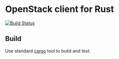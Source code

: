 OpenStack client for Rust
=========================

[![Build
Status](https://travis-ci.org/dtantsur/rust-openstack.svg?branch=master)](https://travis-ci.org/dtantsur/rust-openstack)

Build
-----

Use standard [cargo](http://crates.io) tool to build and test.
